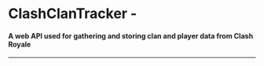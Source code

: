 # ClashClanTracker - 
#### A web API used for gathering and storing clan and player data from Clash Royale

<hr>

